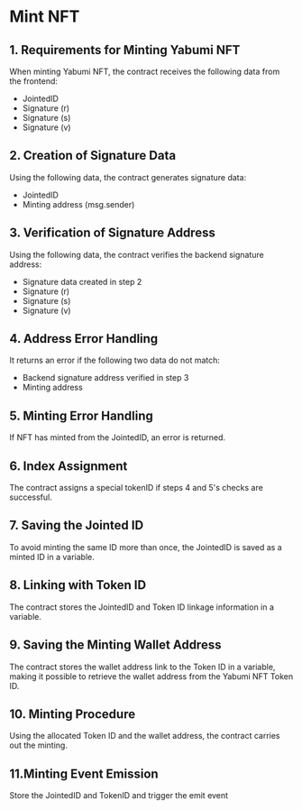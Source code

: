 # Mint NFT

## 1. Requirements for Minting Yabumi NFT&#x20;

When minting Yabumi NFT, the contract receives the following data from the frontend:

* JointedID
* Signature (r)
* Signature (s)
* Signature (v)

## 2. Creation of Signature Data

Using the following data, the contract generates signature data:

* JointedID
* Minting address (msg.sender)

## 3. Verification of Signature Address

Using the following data, the contract verifies the backend signature address:

* Signature data created in step 2
* Signature (r)
* Signature (s)
* Signature (v)

## 4. Address Error Handling

It returns an error if the following two data do not match:

* Backend signature address verified in step 3
* Minting address

## 5. Minting Error Handling

If NFT has minted from the JointedID, an error is returned.

## 6. Index Assignment

The contract assigns a special tokenID if steps 4 and 5's checks are successful.

## 7. Saving the Jointed ID

To avoid minting the same ID more than once, the JointedID is saved as a minted ID in a variable.

## 8. Linking with Token ID

The contract stores the JointedID and Token ID linkage information in a variable.

## 9. Saving the Minting Wallet Address

The contract stores the wallet address link to the Token ID in a variable, making it possible to retrieve the wallet address from the Yabumi NFT Token ID.

## 10. Minting Procedure

Using the allocated Token ID and the wallet address, the contract carries out the minting.

## 11.Minting Event Emission

Store the JointedID and TokenID and trigger the emit event
